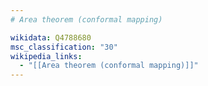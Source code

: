 ```yaml
---
# Area theorem (conformal mapping)

wikidata: Q4788680
msc_classification: "30"
wikipedia_links:
  - "[[Area theorem (conformal mapping)]]"
---
```

